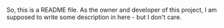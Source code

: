 So, this is a README file.
As the owner and developer of this project, I am supposed to write some description in here - but I don't care.
